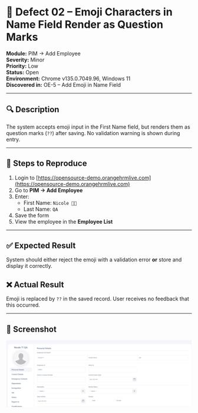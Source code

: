 # 🐞 Defect 02 – Emoji Characters in Name Field Render as Question Marks

**Module:** PIM → Add Employee  
**Severity:** Minor  
**Priority:** Low  
**Status:** Open  
**Environment:** Chrome v135.0.7049.96, Windows 11  
**Discovered in:** OE-5 – Add Emoji in Name Field

---

## 🔍 Description
The system accepts emoji input in the First Name field, but renders them as question marks (`??`) after saving. No validation warning is shown during entry.

---

## 🧪 Steps to Reproduce
1. Login to [https://opensource-demo.orangehrmlive.com](https://opensource-demo.orangehrmlive.com)  
2. Go to **PIM → Add Employee**  
3. Enter:  
   - First Name: `Nicole 💅🏽`  
   - Last Name: `QA`  
4. Save the form  
5. View the employee in the **Employee List**

---

## ✅ Expected Result
System should either reject the emoji with a validation error **or** store and display it correctly.

## ❌ Actual Result
Emoji is replaced by `??` in the saved record. User receives no feedback that this occurred.

---

## 📸 Screenshot

![C:\Users\sunch\Projects\qa-portfolio-shontelle-nicole\01-live-app-testing\OrangeHRM_EmployeeFlow\Screenshots\OE5-emojiname-step-3.png](../Screenshots/OE5-emojiname-step-3.png)